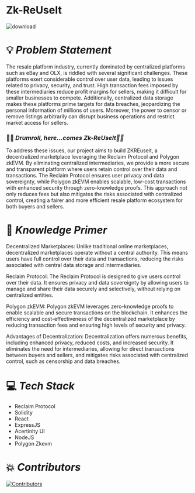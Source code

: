# Zk-ReUseIt


![download](https://github.com/user-attachments/assets/1ec33c44-f5b0-4009-bdc5-f1292fc1ec48)

# 💡 *Problem Statement*

The resale platform industry, currently dominated by centralized platforms such as eBay and OLX, is riddled with several significant challenges. These platforms exert considerable control over user data, leading to issues related to privacy, security, and trust. High transaction fees imposed by these intermediaries reduce profit margins for sellers, making it difficult for smaller businesses to compete. Additionally, centralized data storage makes these platforms prime targets for data breaches, jeopardizing the personal information of millions of users. Moreover, the power to censor or remove listings arbitrarily can disrupt business operations and restrict market access for sellers.

### 🥁🥁 *Drumroll, here...comes Zk-ReUseIt🤝🤝*
To address these issues, our project aims to build ZKREuseit, a decentralized marketplace leveraging the Reclaim Protocol and Polygon zkEVM. By eliminating centralized intermediaries, we provide a more secure and transparent platform where users retain control over their data and transactions. The Reclaim Protocol ensures user privacy and data sovereignty, while Polygon zkEVM enables scalable, low-cost transactions with enhanced security through zero-knowledge proofs. This approach not only reduces fees but also mitigates the risks associated with centralized control, creating a fairer and more efficient resale platform ecosystem for both buyers and sellers.


# 🧠 *Knowledge Primer*

 Decentralized Marketplaces: Unlike traditional online marketplaces, decentralized marketplaces operate without a central authority. This means users have full control over their data and transactions, reducing the risks associated with central data storage and intermediaries.

Reclaim Protocol: The Reclaim Protocol is designed to give users control over their data. It ensures privacy and data sovereignty by allowing users to manage and share their data securely and selectively, without relying on centralized entities.

Polygon zkEVM: Polygon zkEVM leverages zero-knowledge proofs to enable scalable and secure transactions on the blockchain. It enhances the efficiency and cost-effectiveness of the decentralized marketplace by reducing transaction fees and ensuring high levels of security and privacy.

Advantages of Decentralization: Decentralization offers numerous benefits, including enhanced privacy, reduced costs, and increased security. It eliminates the need for intermediaries, allowing for direct transactions between buyers and sellers, and mitigates risks associated with centralized control, such as censorship and data breaches.

# 💻 *Tech Stack*

- Reclaim Protocol
- Solidity 
- React
- ExpressJS
- Acertinity UI
- NodeJS
- Polygon Zkevm

# 💥 *Contributors*

<a href="https://github.com/tanayarun/Zk-ReUseIt/graphs/contributors">
<img src="https://contrib.rocks/image?repo=AnikethDeb2004/Zk-ReUseIt" alt="Contributors">
</a>

